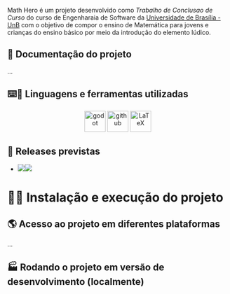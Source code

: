 Math Hero é um projeto desenvolvido como *Trabalho de Conclusao de Curso* do curso de Engenharaia de Software da [Universidade de Brasília - UnB](https://www.unb.br/) com o objetivo de compor o ensino de Matemática para jovens e crianças do ensino básico por meio da introdução do elemento lúdico.

## 🧭 Documentação do projeto

...

## ⌨️🔨 Linguagens e ferramentas utilizadas

<div align="center">
<img width="48" height="48" src="https://upload.wikimedia.org/wikipedia/commons/6/6a/Godot_icon.svg" alt="godot"/> <img width="48" height="48" src="https://upload.wikimedia.org/wikipedia/commons/9/91/Octicons-mark-github.svg" alt="github"/> <img width="48" height="48" src="https://upload.wikimedia.org/wikipedia/commons/9/92/LaTeX_logo.svg" alt="LaTeX"/>
</div>

## 📑 Releases previstas

-   <img src="https://img.shields.io/badge/Release_1-v0.1-yellow?style=for-the-badge"></img><img src="https://img.shields.io/badge/Date-12%2F11%2F2023-lightgrey?style=for-the-badge"></img>

# 🚀💾 Instalação e execução do projeto

## 🌎 Acesso ao projeto em diferentes plataformas

...

## 🏭 Rodando o projeto em versão de desenvolvimento (localmente)
